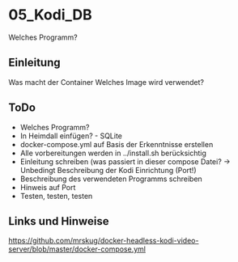 
# 05_Kodi_DB

Welches Programm?


## Einleitung

Was macht der Container
Welches Image wird verwendet?


## ToDo

* Welches Programm?
* In Heimdall einfügen? - SQLite
* docker-compose.yml auf Basis der Erkenntnisse erstellen
* Alle vorbereitungen werden in ../install.sh berücksichtig
* Einleitung schreiben (was passiert in dieser compose Datei? -> Unbedingt Beschreibung der Kodi Einrichtung (Port!)
* Beschreibung des verwendeten Programms schreiben
* Hinweis auf Port
* Testen, testen, testen


## Links und Hinweise  
<https://github.com/mrskug/docker-headless-kodi-video-server/blob/master/docker-compose.yml>
